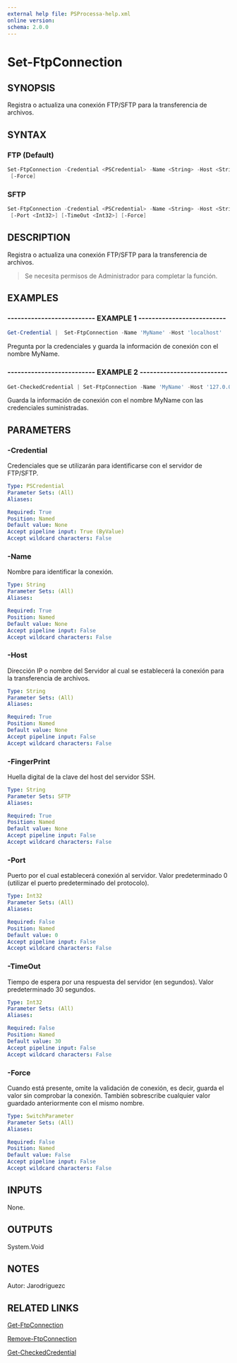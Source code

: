 ```yaml
---
external help file: PSProcessa-help.xml
online version: 
schema: 2.0.0
---
```


# Set-FtpConnection

## SYNOPSIS
Registra o actualiza una conexión FTP/SFTP para la transferencia de archivos.

## SYNTAX

### FTP (Default)
```powershell
Set-FtpConnection -Credential <PSCredential> -Name <String> -Host <String> [-Port <Int32>] [-TimeOut <Int32>]
 [-Force]
```

### SFTP
```powershell
Set-FtpConnection -Credential <PSCredential> -Name <String> -Host <String> -FingerPrint <String>
 [-Port <Int32>] [-TimeOut <Int32>] [-Force]
```

## DESCRIPTION
Registra o actualiza una conexión FTP/SFTP para la transferencia de archivos.
> Se necesita permisos de Administrador para completar la función.

## EXAMPLES

### -------------------------- EXAMPLE 1 --------------------------
```powershell
Get-Credential |  Set-FtpConnection -Name 'MyName' -Host 'localhost'
```

Pregunta por la credenciales y guarda la información de conexión con el nombre MyName.

### -------------------------- EXAMPLE 2 --------------------------
```powershell
Get-CheckedCredential | Set-FtpConnection -Name 'MyName' -Host '127.0.0.1'
```

Guarda la información de conexión con el nombre MyName con las credenciales suministradas.

## PARAMETERS

### -Credential
Credenciales que se utilizarán para identificarse con el servidor de FTP/SFTP.

```yaml
Type: PSCredential
Parameter Sets: (All)
Aliases: 

Required: True
Position: Named
Default value: None
Accept pipeline input: True (ByValue)
Accept wildcard characters: False
```

### -Name
Nombre para identificar la conexión.

```yaml
Type: String
Parameter Sets: (All)
Aliases: 

Required: True
Position: Named
Default value: None
Accept pipeline input: False
Accept wildcard characters: False
```

### -Host
Dirección IP o nombre del Servidor al cual se establecerá la conexión para la transferencia de archivos.

```yaml
Type: String
Parameter Sets: (All)
Aliases: 

Required: True
Position: Named
Default value: None
Accept pipeline input: False
Accept wildcard characters: False
```

### -FingerPrint
Huella digital de la clave del host del servidor SSH.

```yaml
Type: String
Parameter Sets: SFTP
Aliases: 

Required: True
Position: Named
Default value: None
Accept pipeline input: False
Accept wildcard characters: False
```

### -Port
Puerto por el cual establecerá conexión al servidor.
Valor predeterminado 0 (utilizar el puerto predeterminado del protocolo).

```yaml
Type: Int32
Parameter Sets: (All)
Aliases: 

Required: False
Position: Named
Default value: 0
Accept pipeline input: False
Accept wildcard characters: False
```

### -TimeOut
Tiempo de espera por una respuesta del servidor (en segundos).
Valor predeterminado 30 segundos.

```yaml
Type: Int32
Parameter Sets: (All)
Aliases: 

Required: False
Position: Named
Default value: 30
Accept pipeline input: False
Accept wildcard characters: False
```

### -Force
Cuando está presente, omite la validación de conexión, es decir, guarda el valor sin comprobar la conexión.
También sobrescribe cualquier valor guardado anteriormente con el mismo nombre.

```yaml
Type: SwitchParameter
Parameter Sets: (All)
Aliases: 

Required: False
Position: Named
Default value: False
Accept pipeline input: False
Accept wildcard characters: False
```

## INPUTS
None.

## OUTPUTS

System.Void

## NOTES
Autor: Jarodriguezc

## RELATED LINKS

[Get-FtpConnection](Get-FtpConnection.md)

[Remove-FtpConnection](Remove-FtpConnection.md)

[Get-CheckedCredential](Get-CheckedCredential.md)


